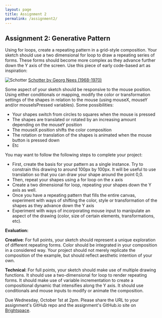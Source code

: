 ```yaml
---
layout: page
title: Assignment 2
permalink: /assignment2/
---
```


## Assignment 2: Generative Pattern

Using for loops, create a repeating pattern in a grid-style composition. Your sketch should use a two dimensional for loop to draw a repeating series of forms. These forms should become more complex as they advance further down the Y axis of the screen. Use this piece of early code-based art as inspiration:

![Schotter](https://pbs.twimg.com/media/FdHA1F2X0AEj-uq.jpg:large)
[Schotter by Georg Nees (1968-1970)](https://collections.vam.ac.uk/item/O221321/schotter-print-nees-georg/)

Some aspect of your sketch should be responsive to the mouse position. Using either conditionals or mapping, modify the color or transformation settings of the shapes in relation to the mouse (using mouseX, mouseY and/or mouseIsPressed variables). Some possibilities:
- Your shapes switch from circles to squares when the mouse is pressed
- The shapes are translated or rotated by an increasing amount depending on the mouseY position
- The mouseX position shifts the color composition
- The rotation or translation of the shapes is animated when the mouse button is pressed down
- Etc

You may want to follow the following steps to complete your project:
- First, create the basis for your pattern as a single instance. Try to constrain this drawing to around 100px by 100px. It will be useful to use translation so that you can draw your shape around the point 0,0.
- Then, repeat your shapes using a for loop on the x axis
- Create a two dimensional for loop, repeating your shapes down the Y axis as well.
- Once you have a repeating pattern that fills the entire canvas, experiment with ways of shifting the color, style or transformation of the shapes as they advance down the Y axis
- Experiment with ways of incorporating mouse input to manipulate an aspect of the drawing (color, size of certain elements, transformations, etc).


**Evaluation:**

**Creative**: For full points, your sketch should represent a unique exploration of different repeating forms. Color should be integrated in your composition in a considered way. Your project should not merely replicate the composition of the example, but should reflect aesthetic intention of your own.

**Technical**:
For full points, your sketch should make use of multiple drawing functions. It should use a two-dimensional for loop to render repeating forms. It should make use of variable incrementation to create a compositional dynamic that intensifies along the Y axis. It should use conditionals and mouse inputs to modify or animate the composition.

Due Wednesday, October 1st at 2pm. Please share the URL to your assignment's GitHub repo and the assignment's GitHub.io site on [Brightspace](https://brightspace.nyu.edu/d2l/lms/dropbox/user/folder_submit_files.d2l?db=1083264&grpid=0&isprv=&bp=0&ou=502947).